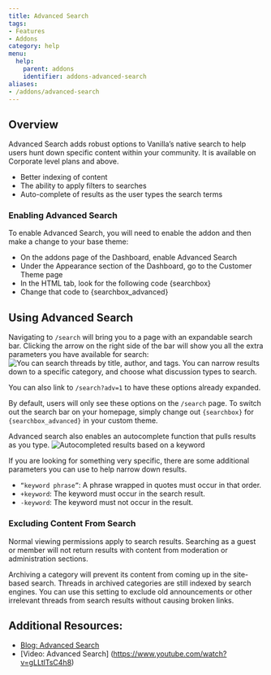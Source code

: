 ```yaml
---
title: Advanced Search
tags:
- Features
- Addons
category: help
menu:
  help:
    parent: addons
    identifier: addons-advanced-search
aliases:
- /addons/advanced-search
---
```


## Overview

Advanced Search adds robust options to Vanilla’s native search to help users hunt down specific content within your community. It is available on Corporate level plans and above.

 * Better indexing of content 
 * The ability to apply filters to searches 
 * Auto-complete of results as the user types the search terms 

### Enabling Advanced Search

To enable Advanced Search, you will need to enable the addon and then make a change to your base theme:

 * On the addons page of the Dashboard, enable Advanced Search
 * Under the Appearance section of the Dashboard, go to the Customer Theme page 
 * In the HTML tab, look for the following code  {searchbox}
 * Change that code to  {searchbox_advanced}

## Using Advanced Search

Navigating to `/search` will bring you to a page with an expandable search bar. Clicking the arrow on the right side of the bar will show you all the extra parameters you have available for search:
![You can search threads by title, author, and tags. You can narrow results down to a specific category, and choose what discussion types to search.](https://images.v-cdn.net/docs/search_expanded.jpg)

You can also link to `/search?adv=1` to have these options already expanded.  

By default, users will only see these options on the `/search` page. To switch out the search bar on your homepage, simply change out `{searchbox}` for `{searchbox_advanced}` in your custom theme.

Advanced search also enables an autocomplete function that pulls results as you type.
![Autocompleted results based on a keyword](https://images.v-cdn.net/docs/search_autocomplete.jpg)

If you are looking for something very specific, there are some additional parameters you can use to help narrow down results.

* `“keyword phrase”`: A phrase wrapped in quotes must occur in that order.
* `+keyword`: The keyword must occur in the search result.
* `-keyword`: The keyword must not occur in the result.

### Excluding Content From Search

Normal viewing permissions apply to search results. Searching as a guest or member will not return results with content from moderation or administration sections.

Archiving a category will prevent its content from coming up in the site-based search. Threads in archived categories are still indexed by search engines. You can use this setting to exclude old announcements or other irrelevant threads from search results without causing broken links.

## Additional Resources:

 * [Blog: Advanced Search](https://blog.vanillaforums.com/help/vanilla-forums-friday-theme-tip-advanced-search/)
 * [Video: Advanced Search] (https://www.youtube.com/watch?v=gLLtlTsC4h8)
